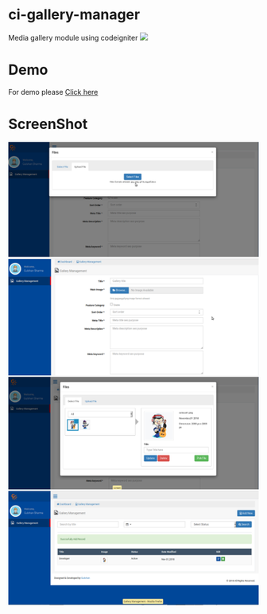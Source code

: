 # ci-gallery-manager
Media gallery module using codeigniter
<img src="https://raw.githubusercontent.com/Guley/media-manager/master/octocat.png" width="200">


# Demo
For demo please <a traget="_blank" href="http://decoder.atspace.eu/media/">Click here</a>

# ScreenShot

<img src="https://github.com/Guley/ci-gallery-manager/blob/master/screen1.png">
<img src="https://github.com/Guley/ci-gallery-manager/blob/master/screen2.png">
<img src="https://github.com/Guley/ci-gallery-manager/blob/master/screen3.png">
<img src="https://github.com/Guley/ci-gallery-manager/blob/master/screen4.png">
